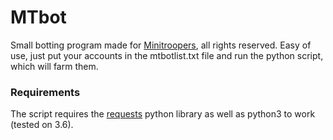# MTbot

Small botting program made for [Minitroopers](http://minitroopers.fr), all rights reserved.
Easy of use, just put your accounts in the mtbotlist.txt file and run the python script, which will farm them.

### Requirements

The script requires the [requests](https://2.python-requests.org/en/master/) python library as well as python3 to work (tested on 3.6).
